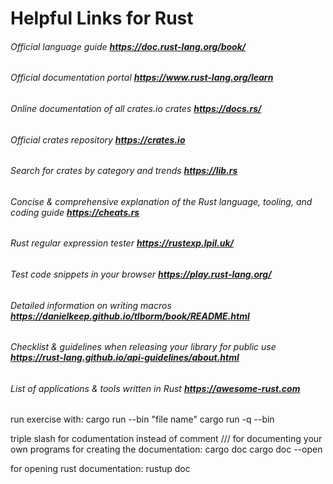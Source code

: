 # Helpful Links for Rust

###### Official language guide ***https://doc.rust-lang.org/book/***

###### Official documentation portal ***https://www.rust-lang.org/learn***

###### Online documentation of all crates.io crates ***https://docs.rs/***

###### Official crates repository ***https://crates.io***

###### Search for crates by category and trends ***https://lib.rs***

###### Concise & comprehensive explanation of the Rust language, tooling, and coding guide ***https://cheats.rs***

###### Rust regular expression tester ***https://rustexp.lpil.uk/***

###### Test code snippets in your browser ***https://play.rust-lang.org/***

###### Detailed information on writing macros ***https://danielkeep.github.io/tlborm/book/README.html***

###### Checklist & guidelines when releasing your library for public use ***https://rust-lang.github.io/api-guidelines/about.html***

###### List of applications & tools written in Rust ***https://awesome-rust.com***

run exercise with:
  cargo run --bin "file name"
  cargo run -q --bin

triple slash for codumentation instead of comment /// for documenting your own programs
for creating the documentation:
  cargo doc
  cargo doc --open

for opening rust documentation:
  rustup doc